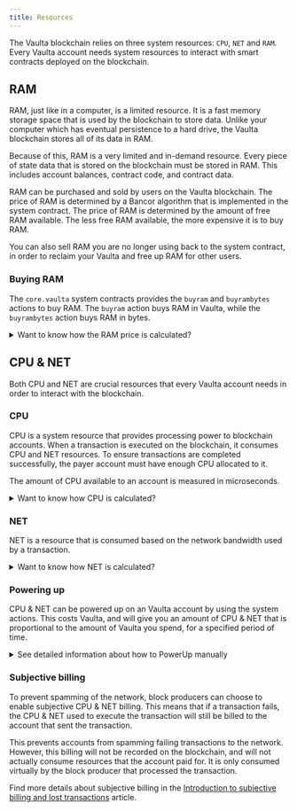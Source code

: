 ```yaml
---
title: Resources
---
```


The Vaulta blockchain relies on three system resources: `CPU`, `NET` and `RAM`. Every Vaulta account needs system 
resources to interact with smart contracts deployed on the blockchain.

## RAM

RAM, just like in a computer, is a limited resource. It is a fast memory storage space that is used by the blockchain to store data.
Unlike your computer which has eventual persistence to a hard drive, the Vaulta blockchain stores all of its data in RAM.

Because of this, RAM is a very limited and in-demand resource. Every piece of state data that is stored on the blockchain
must be stored in RAM. This includes account balances, contract code, and contract data.

RAM can be purchased and sold by users on the Vaulta blockchain. The price of RAM is determined by a Bancor algorithm
that is implemented in the system contract. The price of RAM is determined by the amount of free RAM available. The less
free RAM available, the more expensive it is to buy RAM.

You can also sell RAM you are no longer using back to the system contract, in order to reclaim your Vaulta and free up RAM for other users.


### Buying RAM

The `core.vaulta` system contracts provides the `buyram` and `buyrambytes` actions to buy RAM. The `buyram` action buys RAM in Vaulta, while the `buyrambytes` action buys RAM in bytes.

<details>
    <summary>Want to know how the RAM price is calculated?</summary>

The necessary RAM needed for a smart contract to store its data is calculated from the used blockchain state.

As a developer, to understand the amount of RAM your smart contract needs, pay attention to the data structure underlying the multi-index tables your smart contract instantiates and uses. The data structure underlying one multi-index table defines a row in the table. Each data member of the data structure corresponds with a row cell of the table.
To approximate the amount of RAM one multi-index row needs to store on the blockchain, you have to add the size of the type of each data member and the memory overheads for each of the defined indexes, if any. Find below the overheads defined by the Vaulta code for multi-index tables, indexes, and data types:

<br />

* [Multi-index RAM bytes overhead](https://github.com/AntelopeIO/leap/blob/f6643e434e8dc304bba742422dd036a6fbc1f039/libraries/chain/include/eosio/chain/contract_table_objects.hpp#L240)
* [Overhead per row per index RAM bytes](https://github.com/AntelopeIO/leap/blob/a4c29608472dd195d36d732052784aadc3a779cb/libraries/chain/include/eosio/chain/config.hpp#L109)
* [Fixed overhead shared vector RAM bytes](https://github.com/AntelopeIO/leap/blob/a4c29608472dd195d36d732052784aadc3a779cb/libraries/chain/include/eosio/chain/config.hpp#L108)
* [Overhead per account RAM bytes](https://github.com/AntelopeIO/leap/blob/a4c29608472dd195d36d732052784aadc3a779cb/libraries/chain/include/eosio/chain/config.hpp#L110)
* [Setcode RAM bytes multiplier](https://github.com/AntelopeIO/leap/blob/a4c29608472dd195d36d732052784aadc3a779cb/libraries/chain/include/eosio/chain/config.hpp#L111)
* [RAM usage update function](https://github.com/AntelopeIO/leap/blob/9f0679bd0a42d6c24a966bb79de6d8c0591872a5/libraries/chain/apply_context.cpp#L725)

</details>


## CPU & NET

Both CPU and NET are crucial resources that every Vaulta account needs in order to interact with the blockchain.

### CPU

CPU is a system resource that provides processing power to blockchain accounts. When a transaction is executed on the 
blockchain, it consumes CPU and NET resources. To ensure transactions are completed successfully, the payer account must 
have enough CPU allocated to it. 

The amount of CPU available to an account is measured in microseconds.


<details>
    <summary>Want to know how CPU is calculated?</summary>

Transactions executed by the blockchain contain one or more actions. Each transaction must consume an amount of CPU
within the limits predefined by the minimum and maximum transaction CPU usage values. For Vaulta these limits
are set in the blockchain's configuration. You can find out these limits by running the following command and consult
the `min_transaction_cpu_usage` and the `max_transaction_cpu_usage` which are expressed in microseconds.

<br />

For accounts that execute transactions, the blockchain calculates and updates the remaining resources with each block before each transaction is executed. When a transaction is prepared for execution, the blockchain determines whether the payer account has enough CPU to cover the transaction execution. To calculate the necessary CPU, the node that actively builds the current block measures the time to execute the transaction. If the account has enough CPU, the transaction is executed; otherwise it is rejected. For technical details please refer to the following links:

* [The CPU configuration variables](https://github.com/AntelopeIO/leap/blob/a4c29608472dd195d36d732052784aadc3a779cb/libraries/chain/include/eosio/chain/config.hpp#L66)
* [The transaction initialization](https://github.com/AntelopeIO/leap/blob/e55669c42dfe4ac112e3072186f3a449936c0c61/libraries/chain/controller.cpp#L1559)
* [The transaction CPU billing](https://github.com/AntelopeIO/leap/blob/e55669c42dfe4ac112e3072186f3a449936c0c61/libraries/chain/controller.cpp#L1577)
* [The check of CPU usage for a transaction](https://github.com/AntelopeIO/leap/blob/a4c29608472dd195d36d732052784aadc3a779cb/libraries/chain/transaction_context.cpp#L381)

</details>

### NET

NET is a resource that is consumed based on the network bandwidth used by a transaction.

<details>
    <summary>Want to know how NET is calculated?</summary>

Each transaction must consume an amount of NET which can not exceed the predefined maximum transaction NET usage value. For Vaulta blockchain this limit is set in the blockchain's configuration. You can find out this limit by running the following command and consult the `max_transaction_net_usage` which is expressed in bytes.

<br />

For the accounts that execute transactions, the blockchain calculates and updates the remaining resources for each block before each transaction is executed. When a transaction is prepared for execution, the blockchain determines whether the payer account has enough NET to cover the transaction execution. The necessary NET is calculated based on the transaction size, which is the size of the packed transaction as it is stored in the blockchain. If the account has enough NET resources, the transaction can be executed; otherwise it is rejected. For technical details please refer to the following sources:

<br />

* [The NET configuration variables](https://github.com/AntelopeIO/leap/blob/a4c29608472dd195d36d732052784aadc3a779cb/libraries/chain/include/eosio/chain/config.hpp#L57)
* [The transaction initialization](https://github.com/AntelopeIO/leap/blob/e55669c42dfe4ac112e3072186f3a449936c0c61/libraries/chain/controller.cpp#L1559)
* [The transaction NET billing](https://github.com/AntelopeIO/leap/blob/e55669c42dfe4ac112e3072186f3a449936c0c61/libraries/chain/controller.cpp#L1577)
* [The check of NET usage for a transaction](https://github.com/AntelopeIO/leap/blob/a4c29608472dd195d36d732052784aadc3a779cb/libraries/chain/transaction_context.cpp#L376)

</details>



### Powering up

CPU & NET can be powered up on an Vaulta account by using the system actions. This costs Vaulta, and will give you an amount of CPU & NET
that is proportional to the amount of Vaulta you spend, for a specified period of time.

<details>
    <summary>See detailed information about how to PowerUp manually</summary>

To power up an account is a technique to rent CPU & NET resources from the PowerUp resource model. A smart contract implements 
this model on the blockchain and allocates these resources to the account of your choice. The action to power up an account is `powerup`. It takes as parameters:

<br />

* The `payer` of the fee, must be a valid Vaulta account.
* The `receiver` of the resources, must be a valid Vaulta account.
* The `days` which must always match `state.powerup_days` specified in the [PowerUp configuration settings](https://github.com/vaultafoundation/eos-system-contracts/blob/7cec470b17bd53b8c78465d4cbd889dbaf1baffb/contracts/eosio.system/include/eosio.system/eosio.system.hpp#L588).
* The `net_frac`, and the `cpu_frac` are the percentage of the resources that you need. The easiest way to calculate the percentage is to multiply 10^15 (100%) by the desired percentage. For example: 10^15 * 0.01 = 10^13.
* The `max_payment`, must be expressed in Vaulta and is the maximum amount the `payer` is willing to pay.

<br />

```sh
cleos push action core.vaulta powerup '[user, user, 1, 10000000000000, 10000000000000, "1000.0000 VAULTA"]' -p user
```

<br />

To view the received NET and CPU weight as well as the amount of the fee, check the `eosio.reserv::powupresult` returned by the action, which should look similar to the one below:

<br />

```console
executed transaction: 82b7124601612b371b812e3bf65cf63bb44616802d3cd33a2c0422b58399f54f  144 bytes  521 us
#         eosio <= eosio::powerup               {"payer":"user","receiver":"user","days":1,"net_frac":"10000000000000","cpu_frac":"10000000000000","...
#   eosio.token <= eosio.token::transfer        {"from":"user","to":"eosio.rex","quantity":"999.9901 EOS","memo":"transfer from user to eosio.rex"}
#  eosio.reserv <= eosio.reserv::powupresult    {"fee":"999.9901 EOS","powup_net_weight":"16354","powup_cpu_weight":"65416"}
#          user <= eosio.token::transfer        {"from":"user","to":"eosio.rex","quantity":"999.9901 EOS","memo":"transfer from user to eosio.rex"}
#     eosio.rex <= eosio.token::transfer        {"from":"user","to":"eosio.rex","quantity":"999.9901 EOS","memo":"transfer from user to eosio.rex"}
```

<br />

The PowerUp resource model on the Vaulta blockchain is initialized with `"powerup_days": 1,`. This setting permits the maximum 
period to rent CPU and NET for 24 hours. If you do not use the resources within the 24 hour interval, the rented CPU and NET expires.

<br />

#### Process Expired Orders

The resources in loans that expire are not automatically reclaimed by the system. The expired loans remain in a queue that must be processed.

<br />

Any calls to the `powerup` action does process also this queue (limited to two expired loans at a time). Therefore, the expired 
loans are automatically processed in a timely manner. Sometimes, it may be necessary to manually process expired loans in the 
queue to release resources back to the system, which reduces prices. Therefore, any account may process up to an arbitrary 
number of expired loans if it calls the `powerupexec` action.

<br />

To view the orders table `powup.order` execute the following command:

<br />

```sh
cleos get table eosio 0 powup.order
```

<br />

```json
{
  "rows": [{
      "version": 0,
      "id": 0,
      "owner": "user",
      "net_weight": 16354,
      "cpu_weight": 65416,
      "expires": "2020-11-18T13:04:33"
    }
  ],
  "more": false,
  "next_key": ""
}
```

<br />

Example `powerupexec` call:

<br />

```sh
cleos push action core.vaulta powerupexec '[user, 2]' -p user
```

<br />

```console
executed transaction: 93ab4ac900a7902e4e59e5e925e8b54622715328965150db10774aa09855dc98  104 bytes  363 us
#         eosio <= eosio::powerupexec           {"user":"user","max":2}
warning: transaction executed locally, but may not be confirmed by the network yet         ]
```

</details>


### Subjective billing

To prevent spamming of the network, block producers can choose to enable subjective CPU & NET billing. This means that if a
transaction fails, the CPU & NET used to execute the transaction will still be billed to the account that sent the transaction.

This prevents accounts from spamming failing transactions to the network. However, this billing will not be 
recorded on the blockchain, and will not actually consume resources that the account paid for. It is only consumed
virtually by the block producer that processed the transaction.

Find more details about subjective billing in the [Introduction to subjective billing and lost transactions](https://eosnetwork.com/blog/api-plus-an-introduction-to-subjective-billing-and-lost-transactions/) article.



